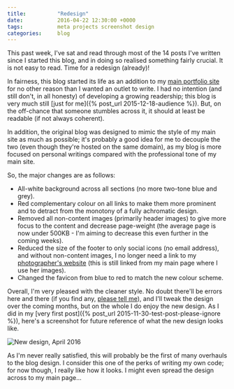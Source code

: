 ```yaml
---
title:          "Redesign"
date:           2016-04-22 12:30:00 +0000
tags:           meta projects screenshot design
categories:     blog
---
```


This past week, I've sat and read through most of the 14 posts I've written since I started this blog, and in doing so realised something fairly crucial. It is not easy to read. Time for a redesign (already)!

<!-- Read More -->

In fairness, this blog started its life as an addition to my [main portfolio site][main-website] for no other reason than I wanted an outlet to write. I had no intention (and still don't, in all honesty) of developing a growing readership; this blog is very much still [just for me]({% post_url 2015-12-18-audience %}). But, on the off-chance that someone stumbles across it, it should at least be readable (if not always coherent).

In addition, the original blog was designed to mimic the style of my main site as much as possible; it's probably a good idea for me to decouple the two (even though they're hosted on the same domain), as my blog is more focused on personal writings compared with the professional tone of my main site.

So, the major changes are as follows: 

- All-white background across all sections (no more two-tone blue and grey).
- Red complementary colour on all links to make them more prominent and to detract from the monotony of a fully achromatic design.
- Removed all non-content images (primarily header images) to give more focus to the content and decrease page-weight (the average page is now under 500KB - I'm aiming to decrease this even further in the coming weeks).
- Reduced the size of the footer to only social icons (no email address), and without non-content images, I no longer need a link to my [photographer's website][sam-stevens-photography] (this is still linked from my main page where I use her images).
- Changed the favicon from blue to red to match the new colour scheme.

Overall, I'm very pleased with the cleaner style. No doubt there'll be errors here and there (if you find any, [please tell me][github-bug-report]), and I'll tweak the design over the coming months, but on the whole I do enjoy the new design. As I did in my [very first post]({% post_url 2015-11-30-test-post-please-ignore %}), here's a screenshot for future reference of what the new design looks like.

![New design, April 2016]({{site.baseurl}}/images/posts/apr-16-redesign.jpg)

As I'm never really satisfied, this will probably be the first of many overhauls to the blog design. I consider this one of the perks of writing my own code; for now though, I really like how it looks. I might even spread the design across to my main page...

[main-website]: http://camerondoyle.co.uk/
[sam-stevens-photography]: http://samstevensphotography.weebly.com/
[github-bug-report]: https://github.com/CameronD17/blog/issues